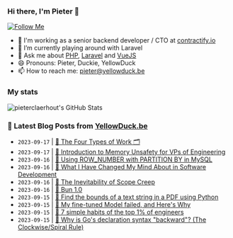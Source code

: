### Hi there, I'm Pieter 👋  
[![Follow Me](https://img.shields.io/github/followers/pieterclaerhout?label=Follow&style=social)](https://github.com/pieterclaerhout)

- 🏢 I'm working as a senior backend developer / CTO at [contractify.io](https://contractify.io)
- 🌱 I’m currently playing around with Laravel
- 💬 Ask me about [PHP](https://php.net), [Laravel](http://laravel.com) and [VueJS](https://vuejs.org)
- 😄 Pronouns: Pieter, Duckie, YellowDuck
- 📫 How to reach me: pieter@yellowduck.be

### My stats

![pieterclaerhout's GitHub Stats](https://github-readme-stats.vercel.app/api?username=pieterclaerhout&show_icons=true&count_private=true&line_height=40)

### 📩 Latest Blog Posts from [YellowDuck.be](https://www.yellowduck.be/)
<!-- BLOG-POST-LIST:START -->
- `2023-09-17` | [🔗 The Four Types of Work 🗂](https://www.yellowduck.be/posts/the-four-types-of-work)  
- `2023-09-17` | [🔗 Introduction to Memory Unsafety for VPs of Engineering](https://www.yellowduck.be/posts/introduction-to-memory-unsafety-for-vps-of-engineering)  
- `2023-09-16` | [🐥 Using ROW_NUMBER with PARTITION BY in MySQL](https://www.yellowduck.be/posts/using-row_number-with-partition-by-in-mysql)  
- `2023-09-16` | [🔗 What I Have Changed My Mind About in Software Development](https://www.yellowduck.be/posts/what-i-have-changed-my-mind-about-in-software-development)  
- `2023-09-16` | [🔗 The Inevitability of Scope Creep](https://www.yellowduck.be/posts/the-inevitability-of-scope-creep)  
- `2023-09-16` | [🔗 Bun 1.0](https://www.yellowduck.be/posts/bun-1-0)  
- `2023-09-15` | [🐥 Find the bounds of a text string in a PDF using Python](https://www.yellowduck.be/posts/find-the-bounds-of-a-text-string-in-a-pdf-using-python)  
- `2023-09-15` | [🔗 My fine-tuned Model failed, and Here&#39;s Why](https://www.yellowduck.be/posts/my-fine-tuned-model-failed-and-heres-why)  
- `2023-09-15` | [🔗 7 simple habits of the top 1% of engineers](https://www.yellowduck.be/posts/7-simple-habits-of-the-top-1-of-engineers)  
- `2023-09-15` | [🔗 Why is Go&#39;s declaration syntax &quot;backward&quot;? &lpar;The Clockwise/Spiral Rule&rpar;](https://www.yellowduck.be/posts/why-is-gos-declaration-syntax-backward-the-clockwise-spiral-rule)  

<!-- BLOG-POST-LIST:END -->
